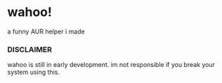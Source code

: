 # wahoo!

a funny AUR helper i made

### DISCLAIMER
wahoo is still in early development. im not responsible if you break your system using this.
